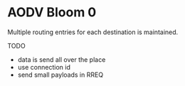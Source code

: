 # AODV Bloom 0

Multiple routing entries for each destination is maintained.

TODO
- data is send all over the place
- use connection id
- send small payloads in RREQ